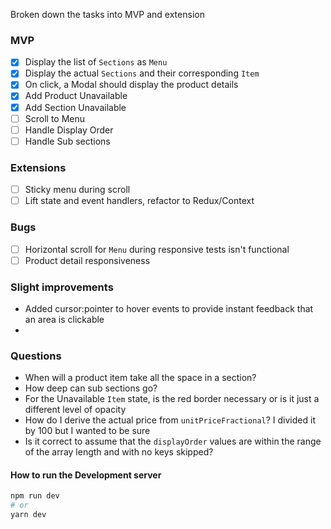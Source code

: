 
Broken down the tasks into MVP and extension
### MVP 
- [x] Display the list of `Sections` as `Menu`
- [x] Display the actual `Sections` and their corresponding `Item`
- [x] On click, a Modal should display the product details
- [x] Add Product Unavailable
- [x] Add Section Unavailable
- [ ] Scroll to Menu
- [ ] Handle Display Order
- [ ] Handle Sub sections

### Extensions
- [ ] Sticky menu during scroll
- [ ] Lift state and event handlers, refactor to Redux/Context

### Bugs
- [ ] Horizontal scroll for `Menu` during responsive tests isn't functional
- [ ] Product detail responsiveness

### Slight improvements
- Added cursor:pointer to hover events to provide instant feedback that an area is clickable
- 
### Questions
- When will a product item take all the space in a section?
- How deep can sub sections go?
- For the Unavailable `Item` state, is the red border necessary or is it just a different level of opacity
- How do I derive the actual price from `unitPriceFractional`? I divided it by 100 but I wanted to be sure
- Is it correct to assume that the `displayOrder` values are within the range of the array length and with no keys skipped?

#### How to run the Development server

```bash
npm run dev
# or
yarn dev
```
